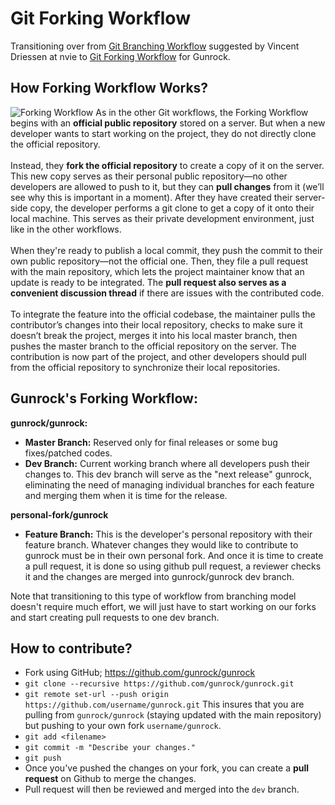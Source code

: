 # Git Forking Workflow
Transitioning over from [Git Branching Workflow](http://nvie.com/posts/a-successful-git-branching-model/) suggested by Vincent Driessen at nvie to [Git Forking Workflow](https://www.atlassian.com/git/tutorials/comparing-workflows#forking-workflow) for Gunrock.

## How Forking Workflow Works?
![Forking Workflow](https://wac-cdn.atlassian.com/dam/jcr:5c0941ff-a8b5-435b-a092-2167705f1e97/01.svg?cdnVersion=hp)
As in the other Git workflows, the Forking Workflow begins with an **official public repository** stored on a server. But when a new developer wants to start working on the project, they do not directly clone the official repository.
<br><br>Instead, they **fork the official repository** to create a copy of it on the server. This new copy serves as their personal public repository—no other developers are allowed to push to it, but they can **pull changes** from it (we’ll see why this is important in a moment). After they have created their server-side copy, the developer performs a git clone to get a copy of it onto their local machine. This serves as their private development environment, just like in the other workflows.
<br><br> When they're ready to publish a local commit, they push the commit to their own public repository—not the official one. Then, they file a pull request with the main repository, which lets the project maintainer know that an update is ready to be integrated. The **pull request also serves as a convenient discussion thread** if there are issues with the contributed code.
<br><br> To integrate the feature into the official codebase, the maintainer pulls the contributor’s changes into their local repository, checks to make sure it doesn’t break the project, merges it into his local master branch, then pushes the master branch to the official repository on the server. The contribution is now part of the project, and other developers should pull from the official repository to synchronize their local repositories.

## Gunrock's Forking Workflow:
**gunrock/gunrock:**

* **Master Branch:** Reserved only for final releases or some bug fixes/patched codes.
* **Dev Branch:** Current working branch where all developers push their changes to. This dev branch will serve as the "next release" gunrock, eliminating the need of managing individual branches for each feature and merging them when it is time for the release.


**personal-fork/gunrock**

* **Feature Branch:** This is the developer's personal repository with their feature branch. Whatever changes they would like to contribute to gunrock must be in their own personal fork. And once it is time to create a pull request, it is done so using github pull request, a reviewer checks it and the changes are merged into gunrock/gunrock dev branch.


Note that transitioning to this type of workflow from branching model doesn't require much effort, we will just have to start working on our forks and start creating pull requests to one dev branch.

## How to contribute?

* Fork using GitHub; https://github.com/gunrock/gunrock
* `git clone --recursive https://github.com/gunrock/gunrock.git`
* `git remote set-url --push origin https://github.com/username/gunrock.git` This insures that you are pulling from `gunrock/gunrock` (staying updated with the main repository) but pushing to your own fork `username/gunrock`.
* `git add <filename>`
* `git commit -m "Describe your changes."`
* `git push`
* Once you've pushed the changes on your fork, you can create a **pull request** on Github to merge the changes.
* Pull request will then be reviewed and merged into the `dev` branch.
